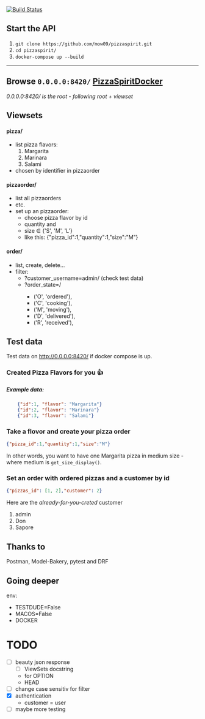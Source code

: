 [![Build Status](https://travis-ci.org/mow09/pizzaspirit.svg?branch=main)](https://travis-ci.org/mow09/pizzaspirit)

## Start the API
1. `git clone https://github.com/mow09/pizzaspirit.git`
2. `cd pizzaspirit/`
3. `docker-compose up --build`
---
## Browse `0.0.0.0:8420/` [PizzaSpiritDocker](http://0.0.0.0:8420/)

_0.0.0.0:8420/ is the root - following root + viewset_
## Viewsets
#### pizza/
- list pizza flavors:
    1. Margarita
    1. Marinara
    1. Salami
- chosen by identifier in pizzaorder
#### pizzaorder/
- list all pizzaorders
- etc.
- set up an pizzaorder:
    - choose pizza flavor by id
    - quantity and
    - size ∈ {'S', 'M', 'L'}
    - like this: {"pizza_id":1,"quantity":1,"size":"M"}
#### order/
- list, create, delete...
- filter:
    - ?customer_username=admin/ (check test data)
    - ?order_state=<ORDERSTATE>/
        - ('O', 'ordered'),
        - ('C', 'cooking'),
        - ('M', 'moving'),
        - ('D', 'delivered'),
        - ('R', 'received'),


<!-- # pizzaspirit
- [x] add timestamp
- [ ] clean:  into one decorator or function in django model - just for less code
- [ ] split settings 4 real
    - [x] Docker takes another DB -->

## Test data
Test data on http://0.0.0.0:8420/ if docker compose is up.
### Created Pizza Flavors for you :+1:
##### Example data:
```json
    {"id":1, "flavor": "Margarita"}
    {"id":2, "flavor": "Marinara"}
    {"id":3, "flavor": "Salami"}
```
### Take a flovor and create your pizza order
```json
{"pizza_id":1,"quantity":1,"size":"M"}
```
In other words, you want to have one Margarita pizza in medium size - where medium is `get_size_display()`.
### Set an order with ordered pizzas and a customer by id
```json
{"pizzas_id": [1, 2],"customer": 2}
```
Here are the _already-for-you-creted_ customer
1. admin
1. Don
1. Sapore

<!-- ## Testing
- [ ] split it
- pytest
- pytest-django
- pytet-cov
- (mixer)
- [ ] newman, postman
- [ ] test data
 -->

## Thanks to
Postman, Model-Bakery, pytest and DRF

## Going deeper
env:
- TESTDUDE=False
- MACOS=False
- DOCKER


# TODO
- [ ] beauty json response
    - [ ] ViewSets docstring
    - for OPTION
    - HEAD
- [ ] change case sensitiv for filter
- [x] authentication
    - customer = user
- [ ] maybe more testing
<!--
#### Order States
- [ ] check for order PATCH
##### cooking
changed by pizzaspirit
##### moving
changed by pizzaspirit
##### delivered
changed by pizzaspirit
##### recieved
changed by customer -->
